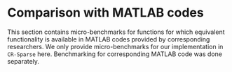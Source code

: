 # Comparison with MATLAB codes

This section contains micro-benchmarks for functions for which equivalent functionality is available in MATLAB codes provided
by corresponding researchers. We only provide micro-benchmarks for our implementation in `CR-Sparse` here. Benchmarking
for corresponding MATLAB code was done separately.
